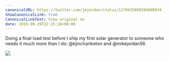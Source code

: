 ```yaml
---
canonicalURL: https://twitter.com/jmjordan/status/1178435609204908034
ShowCanonicalLink: true
CanonicalLinkText: View original on
date: 2019-09-29T22:25:18+00:00
---
```

Doing a final load test before I ship my first solar generator to someone who needs it much more than I do: @kjincharleston and @mikejordan56.

![](/images/1178435609204908034-EFqk7nlUUAIX83L.jpg)